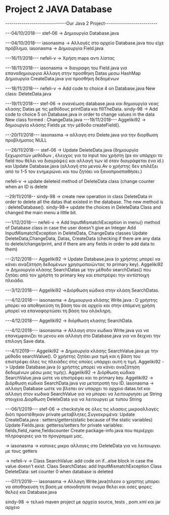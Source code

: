 # Project 2 JAVA Database
------------------------------Our Java 2 Project--------------------------


---04/10/2018---
stef-06 -> Δημιουργία Database.java

---04/10/2018---
iasonasma -> Αλλαγές στο αρχείο Database.java που είχε πρόβλημα.
iasonasma -> Δημιουργία Field.java

---16/11/2018---
nefeli-v -> Χρήση maps αντι λίστας

---18/11/2018---
iasonasma -> διαγραφη του Field.java για επαναδημιουργια
Αλλαγη στην προσθηκη Datas μεσω HashMap
Δημιουργία CreateData.java για προσθήκη δεδομένων

---18/11/2018---
nefeli-v -> Add code to choice 4 on Database.java
            New class: DeleteData.java
           
---19/11/2018---
stef-06 -> ανανέωση database.java και δημιουργία νεας κλασης Datas με τις μεθόδους printData και fillTheData.
sindy-98 -> Add code to choice 5 on Database.java in order to change values in the data
            New class formed : ChangeData.java
---19/11/2018---
Aggeliki92 -> δημιουργία κλάσης Fields με την μέθοδο createField(). 

---20/11/2018---
iasonasma -> αλλαγη στο Delete.java για την διορθωση προβλήματος NULL

---26/11/2018---
stef-06 -> Update DeleteData.java (δημιουργία ξεχωριστών μεθόδων , έλεγχος για τα input του χρήστη (px αν υπάρχει το field που θέλει να διαγράψει) και αλλαγή των id  όταν διαγράφεται ένα id.) 
           και Update Database.java (αλλαγή στο μενού.Αν ο χρήστης δεν επιλέξει από το 1-5 τον ενημερώνει και του ζητάει να ξαναπροσπαθήσει.)

nefeli-v -> update deleteid method of DeleteData class (change counter when an ID is delete


--29/11/2018--
sindy-98 -> create new operation in class DeleteData in order to delete all the datas that existed in the database. The new method is : deleteDatabase().
sindy-98-> update the choices in DeleteData Class and changed the main menu a little bit.

---1/12/2018---
nefeli-v -> Add InputMismatchException in menu() method of Database class in case the user doesn't give an Integer
            Add InputMismatchException in DeleteData, ChangeData classes
            Update DeleteData,ChangeData, Datas, CreateData (checking if there are any data to delete/change/print, and if there are any             fields in order to add data to them)
            
 ---2/12/2018---
Aggeliki92 -> Update Database.java (ο χρήστης μπορεί να κάνει αναζάτηση δεδομένων χρησιμοποιώντας το primary key).
Aggeliki92 -> Δημιουργία κλάσης SearchDatas με την μέθοδο searchDatas() που ζητάει από τον χρήστη το primary key και επιστρέφει την αντίστοιχη πλειάδα.

---3/12/2018---
Aggeliki92 ->Διόρθωση κώδικα στην κλάση SearchDatas.


---4/12/2018---
iasonasma -> Δημιουργια κλάσης Write.java : Ο χρήστης μπορει να αποθηκεύση τη βάση του σε αρχείο και στην επόμενη χρήση μπορεί να επαναφορτώσει τη βάση του ολόκληρη.

---4/12/2018---
Aggeliki92 -> διόρθωση κλασης SearchData. 

---4/12/2018---
iasonasma -> Αλλαγη στον κωδικα Write.java για να επανεμφανιζει το μενου και αλλαγη στο Database.java για να δειχνει την επιλογη Save data.

---4/1/2019---
Aggeliki92 -> Δημιουργία κλάσης SearchValue.java με την μέθοδο searchValue(). Ο χρήστης ζητάει μια τιμή και η βάση του επιστρέφει όλες τις πλειάδες στις οποίες υπάρχει αυτή η τιμή.
Aggeliki92 -> Update Database.java (ο χρήστης μπορεί να κάνει αναζάτηση δεδομένων μέσω μιας τιμής).
Aggeliki92 -> Διόρθωση κώδικα SearchValue.java ώστε να επιστρέφει και το primary key.
Aggeliki92 -> Διόρθωση κώδικα SearchData.java για μετατροπή του ID.
iasonasma -> αλλαγη Database ωστε να βλεπει αν υπαρχει το αρχειο datas.txt και αλλαγη στον κωδικα SearchValue για να μπορει να λειτουργησει με String στοιχεια.Διορθωση DeleteData για να λειτουργει με τυπου String

---06/1/2019--- stef-06 -> checkstyle σε όλες τις κλασεις μικροαλλαγές διότι προστέθηκαν private μεταβλητες.Συγκεκριμένα:
Update CreateData.java : setters/getters(static because of the static variables)
Update Fields.java: getterss/setters for private variables: fields,field_name,fieldscounter
Create package-info.java που περιέρχει πληροφοριες για το προγραμμα μας.

-> iasonasma -> καποιες μικρο αλλαγες στο DeleteData για να λειτουργει με τους getters

-> nefeli-v -> Class SearchValue: add code on if...else block in case the value doesn't exist.
               Class SearchDatas: add InputMismatchException
               Class DeleteData: set counter 0 when database is deleted

---07/1/2019--- 
iasonasma -> Αλλαγη Write.java(πλεον ο χρηστης μπορει να αποθηκευση τη βαση με οποιοδηποτε ονομα θελει και οσες φορες θελει) και Database.java

sindy-98 -> τελικό maven project με αρχεία source, tests , pom.xml και jar αρχειο 
